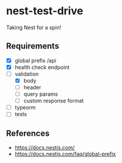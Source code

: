 nest-test-drive
===============

Taking Nest for a spin!

Requirements
------------

-	[x] global prefix /api
-	[x] health check endpoint
-	[ ] validation
	-	[x] body
	-	[ ] header
	-	[ ] query params
	-	[ ] custom response format
-	[ ] typeorm
-	[ ] tests

References
----------

-	https://docs.nestjs.com/
-	https://docs.nestjs.com/faq/global-prefix
